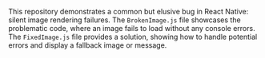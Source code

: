This repository demonstrates a common but elusive bug in React Native: silent image rendering failures.  The `BrokenImage.js` file showcases the problematic code, where an image fails to load without any console errors. The `FixedImage.js` file provides a solution, showing how to handle potential errors and display a fallback image or message.